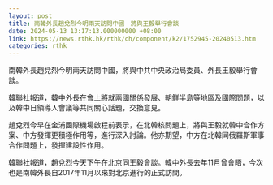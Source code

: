 ```yaml
---
layout: post
title: 南韓外長趙兌烈今明兩天訪問中國　將與王毅舉行會談
date: 2024-05-13 13:17:13.000000000 +08:00
link: https://news.rthk.hk/rthk/ch/component/k2/1752945-20240513.htm
categories: rthk
---
```


南韓外長趙兌烈今明兩天訪問中國，將與中共中央政治局委員、外長王毅舉行會談。

韓聯社報道，韓中外長在會上將就兩國關係發展、朝鮮半島等地區及國際問題，以及韓中日領導人會議等共同關心話題，交換意見。

趙兌烈今早在金浦國際機場啟程前表示，在北韓核問題上，將與王毅就韓中合作方案、中方發揮更積極作用等，進行深入討論。他亦期望，中方在北韓同俄羅斯軍事合作問題上，發揮建設性作用。

韓聯社報道，趙兌烈今天下午在北京同王毅會談。韓中外長去年11月曾會晤，今次也是南韓外長自2017年11月以來對北京進行的正式訪問。
